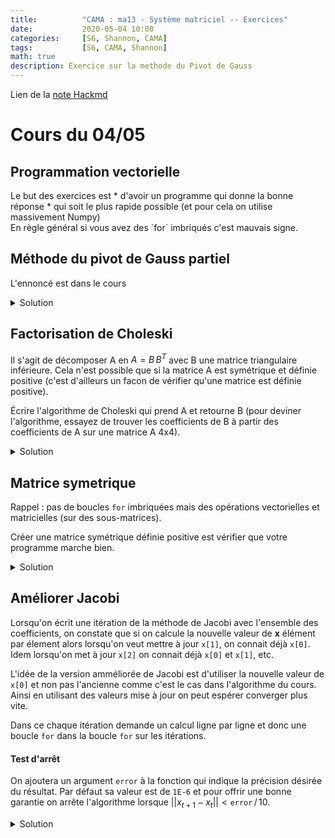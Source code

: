 ```yaml
---
title:          "CAMA : ma13 - Système matriciel -- Exercices"
date:           2020-05-04 10:00
categories:     [S6, Shannon, CAMA]
tags:           [S6, CAMA, Shannon]
math: true
description: Exercice sur la methode du Pivot de Gauss
---
```

Lien de la [note Hackmd](https://hackmd.io/@lemasymasa/r1APi5o1w)
# Cours du 04/05

## Programmation vectorielle
<div class="alert alert-danger" role="alert" markdown="1">
Le but des exercices est
* d'avoir un programme qui donne la bonne réponse
* qui soit le plus rapide possible (et pour cela on utilise massivement Numpy)
</div>
<div class="alert alert-warning" role="alert" markdown="1">
En règle général si vous avez des `for` imbriqués c'est mauvais signe.
</div>

## Méthode du pivot de Gauss partiel
L'ennoncé est dans le cours

<details markdown="1">
<summary>Solution</summary>

~~~ python
def solve_gauss_partial(A, b):   # on prend le max dans la colonne i parmi les lignes en dessous (plus facile)
    for i in range(len(A)-1):
        pivot = np.argmax(np.abs(A[i:, i]))  # il n'y a que 3 lignes à ajouter pour échanger les lignes
        A[[i, pivot]] = A[[pivot, i]]
        b[[i, pivot]] = b[[pivot, i]]
        E = np.diag(np.array([1.,] * len(A), dtype=A.dtype))
        coefs = - A[i+1:,i] / A[i,i]
        E[i+1:,i] = coefs
        A[i:, i:] = E[i:,i:] @ A[i:,i:]
        b[i+1:] += coefs * b[i]   # multiplication terme à terme
    # A est maintenant triangulaire surpérieur
    res = np.zeros(len(b), dtype=b.dtype)
    res[-1] = b[-1] / A[-1,-1]
    for i in range(len(A)-1)[::-1]:
        res[i] = (b[i] - A[i,i+1:] @ res[i+1:]) / A[i,i]
    return res
~~~
~~~ python
e = 1E-6
A = np.array([[e, 1], [1, 2]], dtype='float32')
b = np.array([1., 3.], dtype='float32')
print(f"A\n {A} \nb\n {b}\n")
x = solve_gauss_partial(A, b)
print('solution : ',x)
print('vérification\n', A@x)
~~~
~~~
A
 [[0.000001 1.      ]
 [1.       2.      ]] 
b
 [1. 3.]

solution :  [1.0000019  0.99999905]
vérification
 [3.       0.999997]
~~~
</details>

## Factorisation de Choleski
Il s'agit de décomposer A en $A = B\, B^T$ avec B une matrice triangulaire inférieure. Cela n'est possible
que si la matrice A est symétrique et définie positive (c'est d'ailleurs un facon de vérifier qu'une
matrice est définie positive).

Écrire l'algorithme de Choleski qui prend A et retourne B (pour deviner l'algorithme, essayez de trouver les 
coefficients de B à partir des coefficients de A sur une matrice A 4x4).

<details markdown="1">
<summary>Solution</summary>
$$
A = B\, B^T =
\begin{bmatrix}
b_{11} & 0 & \dots & 0\\
b_{21} & b_{22} & \dots & 0\\
& \vdots&\\
b_{n1} & b_{n2} & \dots& b_{n,n}
\end{bmatrix}
\begin{bmatrix}
b_{11} & b_{21} & \dots & b_{n1}\\
0 & b_{22} & \dots & b_{n2}\\
& \vdots&\\
b_{n1} & b_{n2} & \dots& b_{n,n}
\end{bmatrix}=
\begin{bmatrix}
b_{11}^2 & b_{11}b_{21} & \dots & b_{11}b_{n1}\\
x & \sum_{i=1}^2b_{2i}^2 & \dots & \sum_{i=1}^2b_{2i}b_{ni}\\
& & \vdots&\\
x & x & \dots& \sum_{i=1}^2b_{n,i}^2
\end{bmatrix}
$$
avec $x$ la même valeur que de l'autre coté de la diagonale

On voit que $b_{11} = \sqrt{a_{11}}$ et maintenant qu'on a $b_{11}$ on peut trouver toute la première ligne de $B^T$  :  $b_{j1}=a_{1j}/b_{11}$.

Une fois qu'on connait la première ligne de $B^T$ , on s'attaque à la deuxième en commencant par trouver $b_{22}$ puis ensuite tous les autres éléments de la ligne comme on a fait pour la première ligne.

On a donc dans le cas général : 
* $b_{ii} = \sqrt{a_{ii} - \sum_{k=1}^{i-1}b_{ik}^2}$
* $b_{ji} = a_{ij} - \sum_{k=1}^{i-1}b_{ik}b_{jk}/b_{ii} = a_{ij} - \sum_{k=1}^{i-1}b_{ik}b_{kj}^T/b_{ii} \space\forall j\gt i$

~~~ python
def Choleski(A):
    B = np.zeros(A.shape)
    for i in range(len(A)):
        B[i,i] = np.sqrt(A[i,i] - np.sum(np.square(B[i, :i])))         # garanti ok car A est def positive
        B[i+1:, i] = (A[i, i+1:] - B[i, :i] @ B.T[:i, i+1:]) / B[i,i]  # les ∑ sous forme de prod. scalaire
    return B
~~~
</details>

## Matrice symetrique
Rappel : pas de boucles `for` imbriquées mais des opérations vectorielles et matricielles (sur des sous-matrices).

Créer une matrice symétrique définie positive est vérifier que votre programme marche bien.

<details markdown="1">
<summary>Solution</summary>

~~~ python
A = np.random.randint(10, size=(4,4))
A = A + A.T                             # symmétrique
A = A + np.diag(A.sum(axis=0))          # diagonale dominante
print('A:\n', A)
B = Choleski(A)
print('B\n', B)
print('vérification\n', B @ B.T)
~~~
~~~
A:
 [[55  8 18  5]
 [ 8 33  7 10]
 [18  7 54  9]
 [ 5 10  9 28]]
B
 [[7.4161984871 0.           0.           0.          ]
 [1.0787197799 5.6423721639 0.           0.          ]
 [2.4271195049 0.7765914857 6.8924593995 0.          ]
 [0.6741998625 1.6434093681 0.8831939788 4.9055711788]]
vérification
 [[55.  8. 18.  5.]
 [ 8. 33.  7. 10.]
 [18.  7. 54.  9.]
 [ 5. 10.  9. 28.]]
~~~

</details>

## Améliorer Jacobi
Lorsqu'on écrit une itération de la méthode de Jacobi avec l'ensemble des coefficients, on constate que
si on calcule la nouvelle valeur de **x** élément par élement alors lorsqu'on veut mettre à jour `x[1]`, 
on connait déjà `x[0]`. Idem lorsqu'on met à jour `x[2]` on connait déjà `x[0]` et `x[1]`, etc.

L'idée de la version amméliorée de Jacobi est d'utiliser la nouvelle valeur de `x[0]` et non pas l'ancienne
comme c'est le cas dans l'algorithme du cours. Ainsi en utilisant des valeurs mise à jour on peut espérer
converger plus vite.

Dans ce chaque itération demande un calcul ligne par ligne et donc une boucle `for` dans la boucle `for` sur
les itérations.

#### Test d'arrêt

On ajoutera un argument `error` à la fonction qui indique la précision désirée du résultat. Par
défaut sa valeur est de `1E-6` et pour offrir une bonne garantie on arrête l'algorithme lorsque
$||x_{t+1} - x_t|| < \texttt{error}\, / \, 10$.

<details markdown="1">
<summary>Solution</summary>

~~~ python
def Jacobi(A, b, error=1E-6, verbose=False):
    L = np.tril(A) 
    U = -np.triu(A, k=1) 
    if verbose:
        print(f"L:\n {L}\nU\n {U}\n")
    previous_x = np.zeros(len(b))
    x = np.random.random(len(b))
    err = (error / 10) ** 2
    while np.sum(np.square(x - previous_x))  > err:
        previous_x = x.copy()
        if verbose:
            print(f"x = {x}")
        # on résoud  L x = U x + b  avec L matrice triangulaire inférieure
        y = U @ x + b
        x[0] = y[0] / L[0,0]
        for i in range(1,len(L)):
            x[i] = (y[i] - L[i,:i] @ x[:i]) / L[i,i]
    return x
~~~
~~~ python
A = np.random.randint(10, size=(4,4))
A = A + np.diag(A.sum(axis=0))
b = A.sum(axis=1)                     # ainsi la solution est [1,1,1,1]
print('A:\n', A, "\nb:\n", b, "\n")

Jacobi(A,b, verbose=True)
~~~
~~~
A:
 [[24  2  1  7]
 [ 5 19  4  6]
 [ 9  2 20  9]
 [ 2  9  9 32]] 
b:
 [34 34 40 52] 

L:
 [[24  0  0  0]
 [ 5 19  0  0]
 [ 9  2 20  0]
 [ 2  9  9 32]]
U
 [[ 0 -2 -1 -7]
 [ 0  0 -4 -6]
 [ 0  0  0 -9]
 [ 0  0  0  0]]

x = [0.8870874823 0.8448958895 0.2146829205 0.8281640711]
x = [1.0957657001 1.194392389  1.0147923641 0.9351814319]
x = [1.0020897014 1.0168049182 1.0265474982 0.9876765266]
x = [1.0010877908 0.9980164155 1.0052544156 0.9990120918]
x = [1.0002345046 0.9991440665 1.000424625  1.000106649 ]
x = [1.0000225291 0.9998709979 0.9999547701 1.0000475947]
x = [0.999998753  0.9999948204 0.9999796615 1.0000072549]
x = [0.9999991631 1.000002211  0.9999968908 1.0000003049]
x = [0.9999998564 1.0000005961 0.9999998678 0.9999998785]
x = [0.9999999913 1.0000000685 1.0000000518 0.9999999667]
~~~
~~~
array([1.0000000018, 0.9999999991, 1.0000000142, 0.9999999961])
~~~

</details>